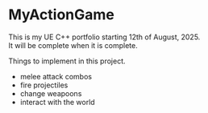 # MyActionGame
This is my UE C++ portfolio starting 12th of August, 2025.  
It will be complete when it is complete.

Things to implement in this project.
- melee attack combos
- fire projectiles
- change weapoons
- interact with the world

